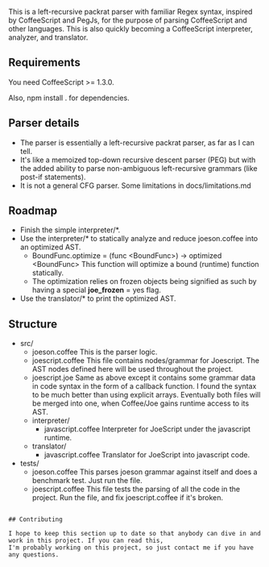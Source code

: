 This is a left-recursive packrat parser with familiar Regex syntax, inspired by CoffeeScript and PegJs, for the purpose of parsing CoffeeScript and other languages.
This is also quickly becoming a CoffeeScript interpreter, analyzer, and translator.

## Requirements

You need CoffeeScript >= 1.3.0.

Also, npm install . for dependencies.

## Parser details

* The parser is essentially a left-recursive packrat parser, as far as I can tell.
* It's like a memoized top-down recursive descent parser (PEG) but with the added ability to parse non-ambiguous left-recursive grammars (like post-if statements).
* It is not a general CFG parser. Some limitations in docs/limitations.md

## Roadmap

* Finish the simple interpreter/*.
* Use the interpreter/* to statically analyze and reduce joeson.coffee into an optimized AST.
    * BoundFunc.optimize = (func &lt;BoundFunc&gt;) -> optimized &lt;BoundFunc&gt; This function will optimize a bound (runtime) function statically.
    * The optimization relies on frozen objects being signified as such by having a special __joe_frozen__ = yes flag.
* Use the translator/* to print the optimized AST.

## Structure

* src/
  * joeson.coffee          This is the parser logic.
  * joescript.coffee       This file contains nodes/grammar for Joescript. The AST nodes defined here
                            will be used throughout the project.
  * joescript.joe          Same as above except it contains some grammar data in code syntax in the
                            form of a callback function.
                           I found the syntax to be much better than using explicit arrays.
                           Eventually both files will be merged into one, when Coffee/Joe gains runtime
                            access to its AST.
  * interpreter/
    * javascript.coffee    Interpreter for JoeScript under the javascript runtime.
  * translator/
    * javascript.coffee    Translator for JoeScript into javascript code.
* tests/
  * joeson.coffee          This parses joeson grammar against itself and does a benchmark test.
                            Just run the file.
  * joescript.coffee       This file tests the parsing of all the code in the project.
                            Run the file, and fix joescript.coffee if it's broken.
```

## Contributing

I hope to keep this section up to date so that anybody can dive in and work in this project. If you can read this,
I'm probably working on this project, so just contact me if you have any questions.
